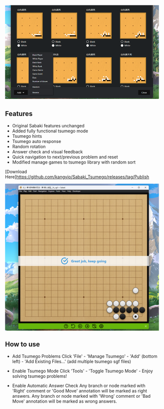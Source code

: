 # ![Added fully functional tsumego mode for Sabaki](./banner.png)

## Features

- Original Sabaki features unchanged
- Added fully functional tsumego mode
- Tsumego hints
- Tsumego auto response
- Random rotation
- Answer check and visual feedback
- Quick navigation to next/previous problem and reset
- Modified manage games to tsumego library with random sort

[Download Here]https://github.com/kangyio/Sabaki_Tsumego/releases/tag/Publish

![Screenshot](screenshot.png)

## How to use

- Add Tsumego Problems
Click 'File' - 'Manage Tsumego' - 'Add' (bottom left) - 'Add Existing Files...' (add multiple tsumego sgf files)

- Enable Tsumego Mode
Click 'Tools' -  'Toggle Tsumego Mode' - Enjoy solving tsumego problems!

- Enable Automatic Answer Check
Any branch or node marked with 'Right' comment or 'Good Move' annotation will be marked as right answers.
Any branch or node marked with 'Wrong' comment or 'Bad Move' annotation will be marked as wrong answers.
